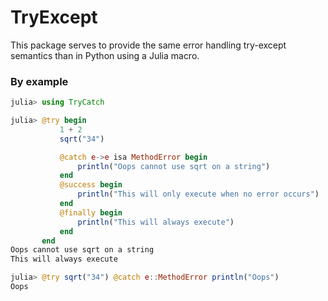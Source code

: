 # TryExcept

This package serves to provide the same error handling try-except semantics than in Python using a Julia macro.

### By example
```julia
julia> using TryCatch

julia> @try begin
           1 + 2
           sqrt("34")

           @catch e->e isa MethodError begin
               println("Oops cannot use sqrt on a string")
           end
           @success begin
               println("This will only execute when no error occurs")
           end
           @finally begin
               println("This will always execute")
           end
       end
Oops cannot use sqrt on a string
This will always execute
```


```julia
julia> @try sqrt("34") @catch e::MethodError println("Oops")
Oops
```
